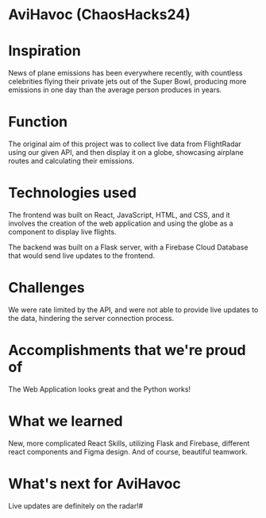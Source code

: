 # AviHavoc (ChaosHacks24)

# Inspiration
News of plane emissions has been everywhere recently, with countless celebrities flying their private jets out of the Super Bowl, producing more emissions in one day than the average person produces in years.

# Function
The original aim of this project was to collect live data from FlightRadar using our given API, and then display it on a globe, showcasing airplane routes and calculating their emissions.

# Technologies used
The frontend was built on React, JavaScript, HTML, and CSS, and it involves the creation of the web application and using the globe as a component to display live flights.

The backend was built on a Flask server, with a Firebase Cloud Database that would send live updates to the frontend.

# Challenges
We were rate limited by the API, and were not able to provide live updates to the data, hindering the server connection process.

# Accomplishments that we're proud of
The Web Application looks great and the Python works!

# What we learned
New, more complicated React Skills, utilizing Flask and Firebase, different react components and Figma design. And of course, beautiful teamwork.

# What's next for AviHavoc
Live updates are definitely on the radar!#

